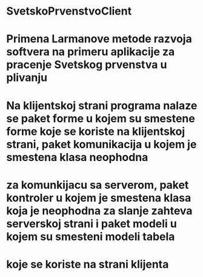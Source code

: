 # SvetskoPrvenstvoClient
# Primena Larmanove metode razvoja softvera na primeru aplikacije za pracenje Svetskog prvenstva u plivanju
# Na klijentskoj strani programa nalaze se paket forme u kojem su smestene forme koje se koriste na klijentskoj strani, paket komunikacija u kojem je smestena klasa neophodna 
# za komunkijacu sa serverom, paket kontroler u kojem je smestena klasa koja je neophodna za slanje zahteva serverskoj strani i paket modeli u kojem su smesteni modeli tabela 
# koje se koriste na strani klijenta
